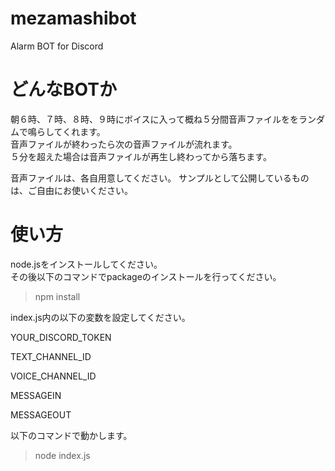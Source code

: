 # mezamashibot
Alarm BOT for Discord

# どんなBOTか

朝６時、７時、８時、９時にボイスに入って概ね５分間音声ファイルををランダムで鳴らしてくれます。  
音声ファイルが終わったら次の音声ファイルが流れます。  
５分を超えた場合は音声ファイルが再生し終わってから落ちます。


音声ファイルは、各自用意してください。 サンプルとして公開しているものは、ご自由にお使いください。

# 使い方

node.jsをインストールしてください。  
その後以下のコマンドでpackageのインストールを行ってください。
> npm install

index.js内の以下の変数を設定してください。

YOUR_DISCORD_TOKEN  

TEXT_CHANNEL_ID 

VOICE_CHANNEL_ID 

MESSAGEIN 

MESSAGEOUT


以下のコマンドで動かします。

> node index.js